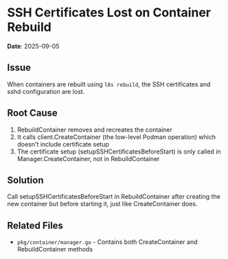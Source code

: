 # SSH Certificates Lost on Container Rebuild

**Date**: 2025-09-05

## Issue

When containers are rebuilt using `l8s rebuild`, the SSH certificates and sshd configuration are lost.

## Root Cause

1. RebuildContainer removes and recreates the container
2. It calls client.CreateContainer (the low-level Podman operation) which doesn't include certificate setup
3. The certificate setup (setupSSHCertificatesBeforeStart) is only called in Manager.CreateContainer, not in RebuildContainer

## Solution

Call setupSSHCertificatesBeforeStart in RebuildContainer after creating the new container but before starting it, just like CreateContainer does.

## Related Files
- `pkg/container/manager.go` - Contains both CreateContainer and RebuildContainer methods